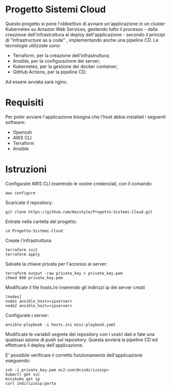 # Progetto Sistemi Cloud

Questo progetto si pone l'obbiettivo di avviare un'applicazione in un cluster Kubernetes su Amazon Web Services, gestendo tutto il processo - dalla creazione dell'infrastruttura al deploy dell'applicazione - secondo il principi di "infrastructure as a code" , implementando anche una pipeline CD. 
Le tecnologie utilizzate sono: 

- Terraform, per la creazione dell'infrastruttura;
- Ansible, per la configurazione dei server;
- Kubernetes, per la gestione dei docker container;
- GitHub Actions, per la pipeline CD;

Ad essere avviata sarà nginx. 

# Requisiti

Per poter avviare l'applicazione bisogna che l'host abbia installati i seguenti software:

- Openssh
- AWS CLI
- Terraform
- Ansible

# Istruzioni

Configurate AWS CLI inserendo le vostre credenziali, con il comando:

```
aws configure
```

Scaricate il repository:

```
git clone https://github.com/Hacstyle/Progetto-Sistemi-Cloud.git
```

Entrate nella cartella del progetto:

```
cd Progetto-Sistemi-Cloud
```

Create l'infrastruttura:

```
terraform init
terraform apply
```
Salvate la chiave privata per l'accesso ai server:

```
terraform output -raw private_key > private_key.pem
chmod 600 private_key.pem  
```

Modificate il file hosts.ini inserendo gli indirizzi ip dei server creati
```
[nodes]
node1 ansible_host=<ipserver>
node2 ansible_host=<ipserver>
```

Configurate i server:

```
ansible-playbook -i hosts.ini mini-playbook.yaml 
```

Modificate le variabili segrete del repository con i vostri dati e fate una qualsiasi azione di push sul repository. Questa avvierà la pipeline CD ed effettuerà il deploy dell'applicazione.

E' possibile verificare il corretto funzionamento dell'applicazione eseguendo:

```
ssh -i private_key.pem ec2-user@<indirizzoip>
kubectl get svc
minikube get ip
curl indirizzoip:porta
```


